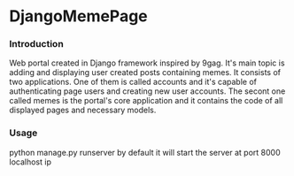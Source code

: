 # DjangoMemePage

### Introduction

Web portal created in Django framework inspired by 9gag. 
It's main topic is adding and displaying user created posts containing memes. It consists of two applications. 
One of them is called accounts and it's capable of authenticating page users and creating new user accounts.
The secont one called memes is the portal's core application and it contains the code of all displayed pages
and necessary models.

### Usage

python manage.py runserver
by default it will start the server at port 8000 localhost ip
